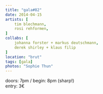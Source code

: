 ```yaml
---
title: "gala#82"
date: 2014-04-15
artists: [
    tim blechmann,
    rosi rehformen,
]
collabs: [
    johanna forster + markus deutschmann,
    derek shirley + klaus filip
]
location: "brut"
tags: [gala]
photos: "Sophie Thun"
---
```

doors: 7pm / begin: 8pm (sharp!)  
entry: 3€

